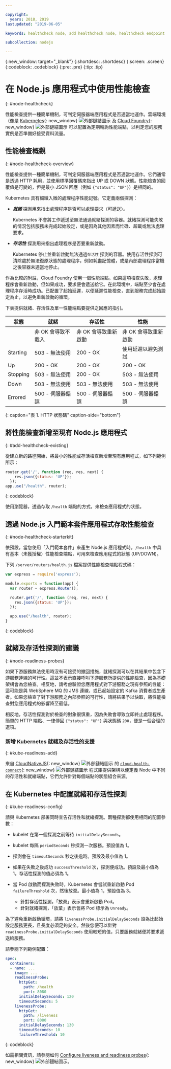 ```yaml
---

copyright:
  years: 2018, 2019
lastupdated: "2019-06-05"

keywords: healthcheck node, add healthcheck node, healthcheck endpoint nodes, readiness node, liveness node, endpoint node, probes node, health check node

subcollection: nodejs

---
```


{:new_window: target="_blank"}
{:shortdesc: .shortdesc}
{:screen: .screen}
{:codeblock: .codeblock}
{:pre: .pre}
{:tip: .tip}

# 在 Node.js 應用程式中使用性能檢查
{: #node-healthcheck}

性能檢查提供一種簡單機制，可判定伺服器端應用程式是否適當地運作。雲端環境（像是 [Kubernetes](https://www.ibm.com/cloud/container-service){: new_window} ![外部鏈結圖示](../icons/launch-glyph.svg "外部鏈結圖示") 及 [Cloud Foundry](https://www.ibm.com/cloud/cloud-foundry){: new_window} ![外部鏈結圖示](../icons/launch-glyph.svg "外部鏈結圖示") 可以配置為定期輪詢性能端點，以判定您的服務實例是否準備好接受資料流量。

## 性能檢查概觀
{: #node-healthcheck-overview}

性能檢查提供一種簡單機制，可判定伺服器端應用程式是否適當地運作。它們通常是透過 HTTP 耗用，並使用標準回覆碼來指出 UP 或 DOWN 狀態。性能檢查的回覆值是可變的，但是最小 JSON 回應（例如 `{"status": "UP"}`）是相同的。

Kubernetes 具有細緻入微的處理程序性能記號。它定義兩個探測：

- _**就緒**_ 探測用來指出處理程序是否可以處理要求（可遞送）。

  Kubernetes 不會將工作遞送至無法通過就緒探測的容器。就緒探測可能失敗的情況包括服務未完成起始設定，或是因為其他因素而忙碌、超載或無法處理要求。

- _**存活性**_ 探測用來指出處理程序是否要重新啟動。

  Kubernetes 停止並重新啟動無法通過`存活性` 探測的容器。使用存活性探測可清除處於無法復原狀態的處理程序，例如耗盡記憶體，或是內部處理程序當機之後容器未適當地停止。

作為比較的附註，Cloud Foundry 使用一個性能端點。如果這項檢查失敗，處理程序會重新啟動，但如果成功，要求便會遞送給它。在此環境中，端點至少會在處理程序存活時成功。已配置了起始延遲，以便延遲性能檢查，直到服務完成起始設定為止，以避免重新啟動的循環。

下表提供就緒、存活性及單一性能端點要提供之回應的指引。

|狀態|就緒|存活性|性能|
|----------|-----------------------------|----------------------------|---------------------------|
|          | 非 OK 會導致不載入| 非 OK 會導致重新啟動| 非 OK 會導致重新啟動|
| Starting | 503 - 無法使用| 200 - OK                   |使用延遲以避免測試|
| Up       | 200 - OK                   | 200 - OK                  | 200 - OK                  |
| Stopping | 503 - 無法使用| 200 - OK                   | 503 - 無法使用|
| Down     | 503 - 無法使用| 503 - 無法使用| 503 - 無法使用|
| Errored  |500 - 伺服器錯誤|500 - 伺服器錯誤|500 - 伺服器錯誤|
{: caption="表 1. HTTP 狀態碼" caption-side="bottom"}

## 將性能檢查新增至現有 Node.js 應用程式
{: #add-healthcheck-existing}

從建立新的路徑開始，將最小的性能或存活檢查新增至現有應用程式，如下列範例所示：
```js
router.get('/', function (req, res, next) {
    res.json({status: 'UP'});
  });
app.use("/health", router);
```
{: codeblock}

使用瀏覽器，透過存取 `/health` 端點的方式，來檢查應用程式的狀態。

## 透過 Node.js 入門範本套件應用程式存取性能檢查
{: #node-healthcheck-starterkit}

依預設，當您使用「入門範本套件」來產生 Node.js 應用程式時，`/health` 中具有基本（未獲授權）性能檢查端點，可用來檢查應用程式的狀態 (UP/DOWN)。

下列 `/server/routers/health.js` 檔案提供性能檢查端點程式碼：
```js
var express = require('express');

module.exports = function(app) {
  var router = express.Router();

  router.get('/', function (req, res, next) {
    res.json({status: 'UP'});
  });

  app.use("/health", router);
}
```
{: codeblock}

## 就緒及存活性探測的建議
{: #node-readiness-probes}

如果下游服務無法使用時沒有可接受的撤回措施，就緒探測可以在其結果中包含下游服務連線的可行性。這並不表示直接呼叫下游服務所提供的性能檢查，因為基礎架構會為您檢查。相反地，請考慮驗證您應用程式對下游服務之現有參照的性能：這可能是與 WebSphere MQ 的 JMS 連線，或已起始設定的 Kafka 消費者或生產者。如果您檢查了對下游服務之內部參照的可行性，請將結果予以快取，將性能檢查對您應用程式的影響降至最低。

相反地，存活性探測對於檢查的對象很慎重，因為失敗會導致立即終止處理程序。簡單的 HTTP 端點、一律傳回 `{"status": "UP"}` 與狀態碼 `200`，便是一個合理的選項。

### 新增 Kubernetes 就緒及存活性的支援
{: #kube-readiness-add}

來自 [CloudNativeJS](https://github.com/cloudnativejs){: new_window} ![外部鏈結圖示](../icons/launch-glyph.svg "外部鏈結圖示") 的 [`cloud-health-connect`](https://github.com/CloudNativeJS/cloud-health-connect){: new_window} ![外部鏈結圖示](../icons/launch-glyph.svg "外部鏈結圖示") 程式庫提供架構以便定義 Node 中不同的存活性和就緒端點，它們允許針對每個端點的狀態組合來源。

## 在 Kubernetes 中配置就緒和存活性探測
{: #kube-readiness-config}

請與 Kubernetes 部署同時宣告存活性和就緒探測。兩種探測都使用相同的配置參數：

* kubelet 在第一個探測之前等待 `initialDelaySeconds`。

* kubelet 每隔 `periodSeconds` 秒探測一次服務。預設值為 1。

* 探測會在 `timeoutSeconds` 秒之後逾時。預設及最小值為 1。

* 如果在失敗之後成功 `successThreshold` 次，探測便成功。預設及最小值為 1。存活性探測的值必須為 1。

* 當 Pod 啟動而探測失敗時，Kubernetes 會嘗試重新啟動 Pod `failureThreshold` 次，然後放棄。最小值為 1，預設值為 3。
    - 針對存活性探測，「放棄」表示會重新啟動 Pod。
    - 針對就緒探測，「放棄」表示會將 Pod 標示為 `Unready`。

為了避免重新啟動循環，請將 `livenessProbe.initialDelaySeconds` 設為比起始設定服務更長，且長度必須足夠安全。然後您便可以針對 `readinessProbe.initialDelaySeconds` 使用較短的值，只要服務就緒便將要求遞送給服務。

請參閱下列範例配置：
```yaml
spec:
  containers:
  - name: ...
    image: ...
    readinessProbe:
      httpGet:
        path: /health
        port: 8080
      initialDelaySeconds: 120
      timeoutSeconds: 5
    livenessProbe:
      httpGet:
        path: /liveness
        port: 8080
      initialDelaySeconds: 130
      timeoutSeconds: 10
      failureThreshold: 10
```
{: codeblock}

如需相關資訊，請參閱如何 [Configure liveness and readiness probes](https://kubernetes.io/docs/tasks/configure-pod-container/configure-liveness-readiness-probes/){: new_window} ![外部鏈結圖示](../icons/launch-glyph.svg "外部鏈結圖示")。

